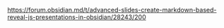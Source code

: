 
https://forum.obsidian.md/t/advanced-slides-create-markdown-based-reveal-js-presentations-in-obsidian/28243/200

